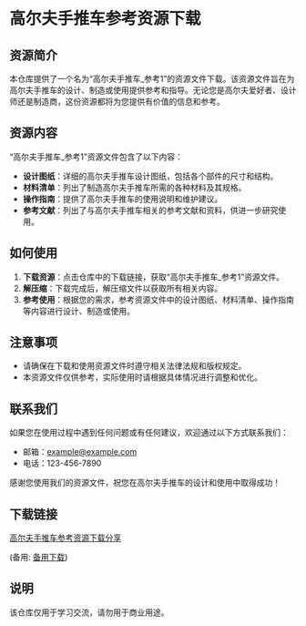# 高尔夫手推车参考资源下载

## 资源简介

本仓库提供了一个名为“高尔夫手推车_参考1”的资源文件下载。该资源文件旨在为高尔夫手推车的设计、制造或使用提供参考和指导。无论您是高尔夫爱好者、设计师还是制造商，这份资源都将为您提供有价值的信息和参考。

## 资源内容

“高尔夫手推车_参考1”资源文件包含了以下内容：

- **设计图纸**：详细的高尔夫手推车设计图纸，包括各个部件的尺寸和结构。
- **材料清单**：列出了制造高尔夫手推车所需的各种材料及其规格。
- **操作指南**：提供了高尔夫手推车的使用说明和维护建议。
- **参考文献**：列出了与高尔夫手推车相关的参考文献和资料，供进一步研究使用。

## 如何使用

1. **下载资源**：点击仓库中的下载链接，获取“高尔夫手推车_参考1”资源文件。
2. **解压缩**：下载完成后，解压缩文件以获取所有相关内容。
3. **参考使用**：根据您的需求，参考资源文件中的设计图纸、材料清单、操作指南等内容进行设计、制造或使用。

## 注意事项

- 请确保在下载和使用资源文件时遵守相关法律法规和版权规定。
- 本资源文件仅供参考，实际使用时请根据具体情况进行调整和优化。

## 联系我们

如果您在使用过程中遇到任何问题或有任何建议，欢迎通过以下方式联系我们：

- 邮箱：example@example.com
- 电话：123-456-7890

感谢您使用我们的资源文件，祝您在高尔夫手推车的设计和使用中取得成功！

## 下载链接
[高尔夫手推车参考资源下载分享](https://pan.quark.cn/s/f54093ac4741) 

(备用: [备用下载](https://pan.baidu.com/s/1u8EyARqqbzV3prUafxFw7Q?pwd=1234))

## 说明

该仓库仅用于学习交流，请勿用于商业用途。
